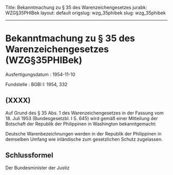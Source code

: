 Title: Bekanntmachung zu § 35 des Warenzeichengesetzes
jurabk: WZG§35PHIBek
layout: default
origslug: wzg_35phibek
slug: wzg_35phibek

---

# Bekanntmachung zu § 35 des Warenzeichengesetzes (WZG§35PHIBek)

Ausfertigungsdatum
:   1954-11-10

Fundstelle
:   BGBl I: 1954, 332



## (XXXX)

Auf Grund des § 35 Abs. 1 des Warenzeichengesetzes in der Fassung vom
18\. Juli 1953 (Bundesgesetzbl. I S. 645) wird gemäß einer Mitteilung
der Botschaft der Republik der Philippinen in Washington
bekanntgemacht:

Deutsche Warenbezeichnungen werden in der Republik der Philippinen in
demselben Umfang wie inländische zum gesetzlichen Schutz zugelassen.


## Schlussformel

Der Bundesminister der Justiz

